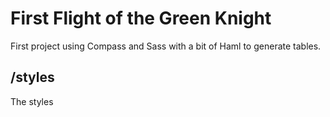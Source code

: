 # First Flight of the Green Knight
First project using Compass and Sass with a bit of Haml to generate tables.   

## /styles
The styles 


